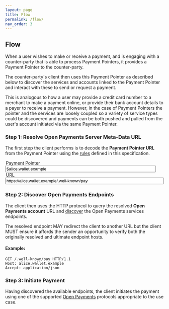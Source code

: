 ```yaml
---
layout: page
title: Flow
permalink: /flow/
nav_order: 3
---
```

## Flow

When a user wishes to make or receive a payment, and is engaging with a counter-party that is able to process Payment Pointers, it provides a Payment Pointer to the counter-party.

The counter-party's client then uses this Payment Pointer as described below to discover the services and accounts linked to the Payment Pointer and interact with these to send or request a payment.

This is analogous to how a user may provide a credit card number to a merchant to make a payment online, or provide their bank account details to a payer to receive a payment. However, in the case of Payment Pointers the pointer and the services are loosely coupled so a variety of service types could be discovered and payments can be both pushed and pulled from the user's account initiated via the same Payment Pointer.

### Step 1: Resolve Open Payments Server Meta-Data URL

The first step the client performs is to decode the **Payment Pointer URL** from the Payment Pointer using the [rules](/syntax-resolution) defined in this specification.

<div class="mx-auto d-flex" style="flex: 1 100%; flex-wrap: wrap">
  <div class="d-flex" style="flex: 1 auto;">
    <div class="mx-auto" style="flex: 1 100%; flex-wrap: wrap">
      <legend for="pp-input" class="fs-1">Payment Pointer</legend>
      <input class="p-2 fs-4 bg-green-100 text-grey-lt-000" style="width: 95%" type="text" id="pp-input" value="$alice.wallet.example" />
    </div>
    <div class="mx-auto" style="flex: 1 100%; flex-wrap: wrap">
      <legend for="url-input" class="fs-1">URL</legend>
      <input class="p-2 fs-4 bg-green-100 text-grey-lt-000" style="width: 100%" type="text" id="url-input" value="https://alice.wallet.example/.well-known/pay" />
    </div>
  </div>
  <label id="error" class="label label-red mt-2 d-none mx-auto"></label>
</div>

### Step 2: Discover Open Payments Endpoints

The client then uses the HTTP protocol to query the resolved **Open Payments account** URL and [discover](https://docs.openpayments.dev/discovery) the Open Payments services endpoints.

The resolved endpoint MAY redirect the client to another URL but the client MUST ensure it affords the sender an opportunity to verify both the originally resolved and ultimate endpoint hosts.

#### Example:

```http
GET /.well-known/pay HTTP/1.1
Host: alice.wallet.example
Accept: application/json
```

### Step 3: Initiate Payment

Having discovered the available endpoints, the client initiates the payment using one of the supported [Open Payments](https://openpayments.dev) protocols appropriate to the use case.

<script src="/assets/js/paymentpointer.js"></script>
<script>
  function toggleError(msg) {
    const error = document.getElementById('error');
    if(msg) {
      error.innerHTML = msg;
      error.classList.add('d-block');
      error.classList.remove('d-none');
    } else {
      error.innerHTML = '';
      error.classList.add('d-none');
      error.classList.remove('d-block');
    }
  }
  document.getElementById('url-input').addEventListener('keyup', (event) => {
    const url = event.srcElement.value;
    try {
      if(url.length > 8) {
        const pp = createPaymentPointer(url);
        document.getElementById('pp-input').value = pp;
      }
      toggleError();
    } catch (e) {
      toggleError(e.message);
    }
  });
  document.getElementById('pp-input').addEventListener('keyup', (event) => {
    const pp = event.srcElement.value;
    try {
      if(pp.length > 3) {
        const url = resolveUrl(pp);
        document.getElementById('url-input').value = url;
      }
      toggleError();
    } catch (e) {
      toggleError(e.message);
    }
  });
</script>
